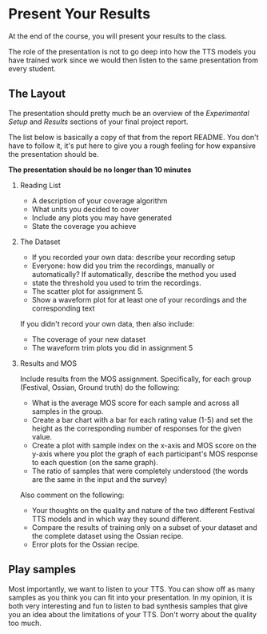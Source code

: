 # Present Your Results

At the end of the course, you will present your results to the class.

The role of the presentation is not to go deep into how the TTS models you have trained work since we would
then listen to the same presentation from every student.

## The Layout

The presentation should pretty much be an overview of the *Experimental Setup* and *Results* sections of your final project report.

The list below is basically a copy of that from the report README. You don't have to follow it, it's put here to give you a rough feeling for how expansive the presentation should be.

**The presentation should be no longer than 10 minutes**

1. Reading List
    * A description of your coverage algorithm
    * What units you decided to cover
    * Include any plots you may have generated
    * State the coverage you achieve
2. The Dataset
    * If you recorded your own data: describe your recording setup
    * Everyone: how did you trim the recordings, manually or automatically? If automatically, describe the method you used
    * state the threshold you used to trim the recordings.
    * The scatter plot for assignment 5.
    * Show a waveform plot for at least one of your recordings and the corresponding text

    If you didn't record your own data, then also include:

    * The coverage of your new dataset
    * The waveform trim plots you did in assignment 5

3. Results and MOS

    Include results from the MOS assignment. Specifically, for each group (Festival, Ossian, Ground truth) do the following:
    * What is the average MOS score for each sample and across all samples in the group.
    * Create a bar chart with a bar for each rating value (1-5) and set the height as the corresponding number of responses for the given value.
    * Create a plot with sample index on the x-axis and MOS score on the y-axis where you plot the graph of each participant's MOS response to  each question (on the same graph).
    * The ratio of samples that were completely understood (the words are the same in the input and the survey)

    Also comment on the following:

    * Your thoughts on the quality and nature of the two different Festival TTS models and in which way they sound different.
    * Compare the results of training only on a subset of your dataset and the complete dataset using the Ossian recipe.
    * Error plots for the Ossian recipe.

## Play samples
Most importantly, we want to listen to your TTS. You can show off as many samples as you think you can fit into your presentation. In my opinion, it is both very interesting and fun to listen to bad synthesis samples that give you an idea about the limitations of your TTS. Don't worry about the quality too much.



